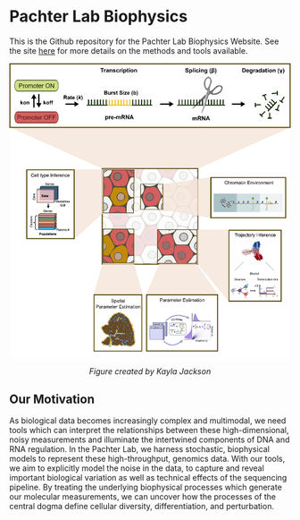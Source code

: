 # Pachter Lab Biophysics

This is the Github repository for the Pachter Lab Biophysics Website. See the site [here](https://biophysics.readthedocs.io/en/latest/index.html) for more details on the methods and tools available.

   <p align="center">
     <img src="https://github.com/pachterlab/biophysics/raw/main/docs/source/figures/biophysics_main.png" align="center" width=600 alt="Diagram"/>
   </p>
   <p align="center">
     <em>Figure created by Kayla Jackson</em>
   </p>


## **Our Motivation**

As biological data becomes increasingly complex and multimodal, we need tools which can interpret the relationships between these high-dimensional, noisy measurements and illuminate the intertwined components of DNA and RNA regulation. In the Pachter Lab, we harness stochastic, biophysical models to represent these high-throughput, genomics data. With our tools, we aim to explicitly model the noise in the data, to capture and reveal important biological variation as well as technical effects of the sequencing pipeline. By treating the underlying biophysical processes which generate our molecular measurements, we can uncover how the processes of the central dogma define cellular diversity, differentiation, and perturbation.

